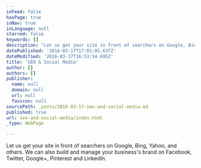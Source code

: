 ```yaml
---
inFeed: false
hasPage: true
inNav: true
inLanguage: null
starred: false
keywords: []
description: "Let us get your site in front of searchers on Google, Bing, Yahoo, and others. We can also build and manage your business's brand on Facebook, Twitter, Google+, Pinterest and LinkedIn.\_"
datePublished: '2016-03-17T17:01:05.637Z'
dateModified: '2016-03-17T16:53:54.695Z'
title: 'SEO & Social Media'
author: []
authors: []
publisher:
  name: null
  domain: null
  url: null
  favicon: null
sourcePath: _posts/2016-03-17-seo-and-social-media.md
published: true
url: seo-and-social-media/index.html
_type: WebPage

---
```

Let us get your site in front of searchers on Google, Bing, Yahoo, and others. We can also build and manage your business's brand on Facebook, Twitter, Google+, Pinterest and LinkedIn.